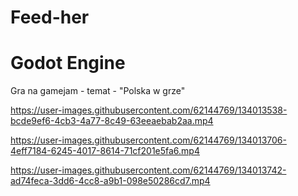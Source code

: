 # Feed-her
# Godot Engine
Gra na gamejam - temat - "Polska w grze" 

https://user-images.githubusercontent.com/62144769/134013538-bcde9ef6-4cb3-4a77-8c49-63eeaebab2aa.mp4



https://user-images.githubusercontent.com/62144769/134013706-4eff7184-6245-4017-8614-71cf201e5fa6.mp4



https://user-images.githubusercontent.com/62144769/134013742-ad74feca-3dd6-4cc8-a9b1-098e50286cd7.mp4

